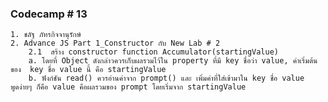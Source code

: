 ### Codecamp # 13

    1. ชลัฐ ภัทรกิจจานุรักษ์
    2. Advance JS Part 1_Constructor กับ New Lab # 2
        2.1  สร้าง constructor function Accumulator(startingValue)
        a. โดยที่ Object ดังกล่าวควรเก็บผลรวมไว้ใน property ที่มี key ชื่อว่า value, ค่าเริ่มต้นของ  key ชื่อ value นี้ คือ startingValue
        b. ฟังก์ชัน read() ควรอ่านค่าจาก prompt() และ เพิ่มค่าที่ใส่เข้ามาใน key ชื่อ value
    พูดง่ายๆ ก็คือ value คือผลรวมของ prompt โดยเริ่มจาก startingValue
